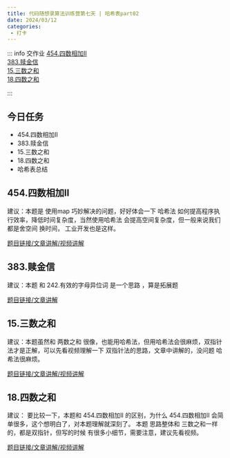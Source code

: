 ```yaml
---
title: 代码随想录算法训练营第七天 | 哈希表part02
date: 2024/03/12
categories:
 - 打卡
---
```

::: info 交作业
[454.四数相加II](/blogs/algorithm/leetcode454.md)<br/>
[383.赎金信](/blogs/algorithm/leetcode383.md)<br/>
[15.三数之和](/blogs/algorithm/leetcode15.md)<br/>
[18.四数之和](/blogs/algorithm/leetcode18.md)<br/>

:::

## 今日任务 
- 454.四数相加II
- 383.赎金信
- 15.三数之和
- 18.四数之和
- 哈希表总结 

## 454.四数相加II 
建议：本题是 使用map 巧妙解决的问题，好好体会一下 哈希法 如何提高程序执行效率，降低时间复杂度，当然使用哈希法 会提高空间复杂度，但一般来说我们都是舍空间 换时间， 工业开发也是这样。

[题目链接/文章讲解/视频讲解](https://programmercarl.com/0454.%E5%9B%9B%E6%95%B0%E7%9B%B8%E5%8A%A0II.html)

## 383.赎金信  
建议：本题 和 242.有效的字母异位词 是一个思路 ，算是拓展题 

[题目链接/文章讲解](https://programmercarl.com/0383.%E8%B5%8E%E9%87%91%E4%BF%A1.html)

## 15.三数之和
建议：本题虽然和 两数之和 很像，也能用哈希法，但用哈希法会很麻烦，双指针法才是正解，可以先看视频理解一下 双指针法的思路，文章中讲解的，没问题 哈希法很麻烦。 

[题目链接/文章讲解/视频讲解](https://programmercarl.com/0015.%E4%B8%89%E6%95%B0%E4%B9%8B%E5%92%8C.html)

## 18.四数之和
建议： 要比较一下，本题和 454.四数相加II 的区别，为什么 454.四数相加II 会简单很多，这个想明白了，对本题理解就深刻了。 本题 思路整体和 三数之和一样的，都是双指针，但写的时候 有很多小细节，需要注意，建议先看视频。 

[题目链接/文章讲解/视频讲解](https://programmercarl.com/0018.%E5%9B%9B%E6%95%B0%E4%B9%8B%E5%92%8C.html)
